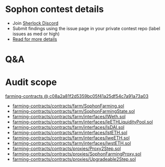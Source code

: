 
# Sophon contest details

- Join [Sherlock Discord](https://discord.gg/MABEWyASkp)
- Submit findings using the issue page in your private contest repo (label issues as med or high)
- [Read for more details](https://docs.sherlock.xyz/audits/watsons)

# Q&A

# Audit scope


[farming-contracts @ c08a2a81f2d5359bc05f41a25df54c7a91a73a03](https://github.com/sophon-org/farming-contracts/tree/c08a2a81f2d5359bc05f41a25df54c7a91a73a03)
- [farming-contracts/contracts/farm/SophonFarming.sol](farming-contracts/contracts/farm/SophonFarming.sol)
- [farming-contracts/contracts/farm/SophonFarmingState.sol](farming-contracts/contracts/farm/SophonFarmingState.sol)
- [farming-contracts/contracts/farm/interfaces/IWeth.sol](farming-contracts/contracts/farm/interfaces/IWeth.sol)
- [farming-contracts/contracts/farm/interfaces/IeETHLiquidityPool.sol](farming-contracts/contracts/farm/interfaces/IeETHLiquidityPool.sol)
- [farming-contracts/contracts/farm/interfaces/IsDAI.sol](farming-contracts/contracts/farm/interfaces/IsDAI.sol)
- [farming-contracts/contracts/farm/interfaces/IstETH.sol](farming-contracts/contracts/farm/interfaces/IstETH.sol)
- [farming-contracts/contracts/farm/interfaces/IweETH.sol](farming-contracts/contracts/farm/interfaces/IweETH.sol)
- [farming-contracts/contracts/farm/interfaces/IwstETH.sol](farming-contracts/contracts/farm/interfaces/IwstETH.sol)
- [farming-contracts/contracts/proxies/Proxy2Step.sol](farming-contracts/contracts/proxies/Proxy2Step.sol)
- [farming-contracts/contracts/proxies/SophonFarmingProxy.sol](farming-contracts/contracts/proxies/SophonFarmingProxy.sol)
- [farming-contracts/contracts/proxies/Upgradeable2Step.sol](farming-contracts/contracts/proxies/Upgradeable2Step.sol)

